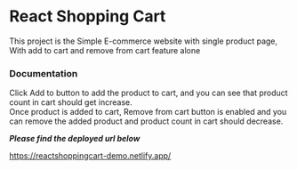 # React Shopping Cart

This project is the Simple E-commerce website with single product page, With add to cart and remove from cart feature alone

### Documentation
Click Add to button to add the product to cart, and you can see that product count in cart should get increase.<br>
Once product is added to cart, Remove from cart button is enabled and you can remove the added product and product count in cart should decrease.

***Please find the deployed url below***

https://reactshoppingcart-demo.netlify.app/
